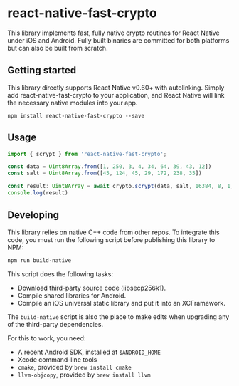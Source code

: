 # react-native-fast-crypto

This library implements fast, fully native crypto routines for React Native under iOS and Android. Fully built binaries are committed for both platforms but can also be built from scratch.

## Getting started

This library directly supports React Native v0.60+ with autolinking. Simply add react-native-fast-crypto to your application, and React Native will link the necessary native modules into your app.

`npm install react-native-fast-crypto --save`

## Usage

```javascript
import { scrypt } from 'react-native-fast-crypto';

const data = Uint8Array.from([1, 250, 3, 4, 34, 64, 39, 43, 12])
const salt = Uint8Array.from([45, 124, 45, 29, 172, 238, 35])

const result: Uint8Array = await crypto.scrypt(data, salt, 16384, 8, 1, 32)
console.log(result)
```

## Developing

This library relies on native C++ code from other repos. To integrate this code, you must run the following script before publishing this library to NPM:

```sh
npm run build-native
```

This script does the following tasks:

- Download third-party source code (libsecp256k1).
- Compile shared libraries for Android.
- Compile an iOS universal static library and put it into an XCFramework.

The `build-native` script is also the place to make edits when upgrading any of the third-party dependencies.

For this to work, you need:

- A recent Android SDK, installed at `$ANDROID_HOME`
- Xcode command-line tools
- `cmake`, provided by `brew install cmake`
- `llvm-objcopy`, provided by `brew install llvm`

